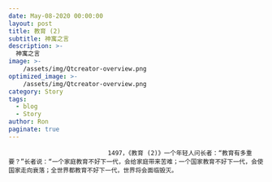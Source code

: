 ```yaml
---
date: May-08-2020 00:00:00
layout: post
title: 教育 (2)
subtitle: 神寓之言
description: >-
  神寓之言
image: >-
    /assets/img/Qtcreator-overview.png
optimized_image: >-
    /assets/img/Qtcreator-overview.png
category: Story
tags:
  - blog
  - Story
author: Ron
paginate: true
---
```


							　　1497，《教育 (2)》一个年轻人问长者：“教育有多重要？”长者说：“一个家庭教育不好下一代，会给家庭带来苦难；一个国家教育不好下一代，会使国家走向衰落；全世界都教育不好下一代，世界将会面临毁灭。
							
							
						